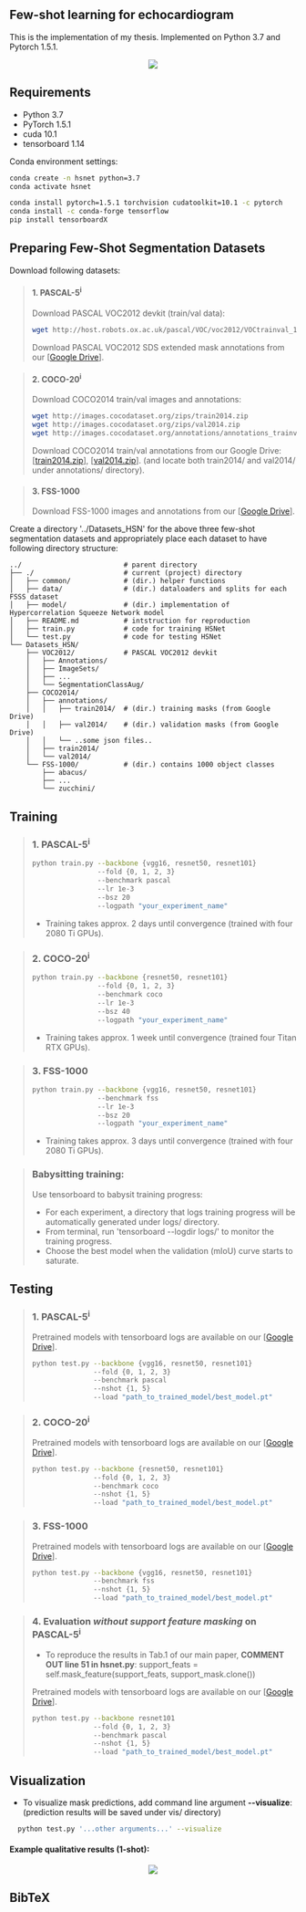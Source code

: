 
## Few-shot learning for echocardiogram

This is the implementation of my thesis. Implemented on Python 3.7 and Pytorch 1.5.1.

<p align="middle">
    <img src="data/assets/architecture.png">
</p>

## Requirements

- Python 3.7
- PyTorch 1.5.1
- cuda 10.1
- tensorboard 1.14

Conda environment settings:
```bash
conda create -n hsnet python=3.7
conda activate hsnet

conda install pytorch=1.5.1 torchvision cudatoolkit=10.1 -c pytorch
conda install -c conda-forge tensorflow
pip install tensorboardX
```
## Preparing Few-Shot Segmentation Datasets
Download following datasets:

> #### 1. PASCAL-5<sup>i</sup>
> Download PASCAL VOC2012 devkit (train/val data):
> ```bash
> wget http://host.robots.ox.ac.uk/pascal/VOC/voc2012/VOCtrainval_11-May-2012.tar
> ```
> Download PASCAL VOC2012 SDS extended mask annotations from our [[Google Drive](https://drive.google.com/file/d/10zxG2VExoEZUeyQl_uXga2OWHjGeZaf2/view?usp=sharing)].

> #### 2. COCO-20<sup>i</sup>
> Download COCO2014 train/val images and annotations: 
> ```bash
> wget http://images.cocodataset.org/zips/train2014.zip
> wget http://images.cocodataset.org/zips/val2014.zip
> wget http://images.cocodataset.org/annotations/annotations_trainval2014.zip
> ```
> Download COCO2014 train/val annotations from our Google Drive: [[train2014.zip](https://drive.google.com/file/d/1cwup51kcr4m7v9jO14ArpxKMA4O3-Uge/view?usp=sharing)], [[val2014.zip](https://drive.google.com/file/d/1PNw4U3T2MhzAEBWGGgceXvYU3cZ7mJL1/view?usp=sharing)].
> (and locate both train2014/ and val2014/ under annotations/ directory).

> #### 3. FSS-1000
> Download FSS-1000 images and annotations from our [[Google Drive](https://drive.google.com/file/d/1Fn-cUESMMF1pQy8Xff-vPQvXJdZoUlP3/view?usp=sharing)].

Create a directory '../Datasets_HSN' for the above three few-shot segmentation datasets and appropriately place each dataset to have following directory structure:

    ../                         # parent directory
    ├── ./                      # current (project) directory
    │   ├── common/             # (dir.) helper functions
    │   ├── data/               # (dir.) dataloaders and splits for each FSSS dataset
    │   ├── model/              # (dir.) implementation of Hypercorrelation Squeeze Network model 
    │   ├── README.md           # intstruction for reproduction
    │   ├── train.py            # code for training HSNet
    │   └── test.py             # code for testing HSNet
    └── Datasets_HSN/
        ├── VOC2012/            # PASCAL VOC2012 devkit
        │   ├── Annotations/
        │   ├── ImageSets/
        │   ├── ...
        │   └── SegmentationClassAug/
        ├── COCO2014/           
        │   ├── annotations/
        │   │   ├── train2014/  # (dir.) training masks (from Google Drive) 
        │   │   ├── val2014/    # (dir.) validation masks (from Google Drive)
        │   │   └── ..some json files..
        │   ├── train2014/
        │   └── val2014/
        └── FSS-1000/           # (dir.) contains 1000 object classes
            ├── abacus/   
            ├── ...
            └── zucchini/

## Training
> ### 1. PASCAL-5<sup>i</sup>
> ```bash
> python train.py --backbone {vgg16, resnet50, resnet101} 
>                 --fold {0, 1, 2, 3} 
>                 --benchmark pascal
>                 --lr 1e-3
>                 --bsz 20
>                 --logpath "your_experiment_name"
> ```
> * Training takes approx. 2 days until convergence (trained with four 2080 Ti GPUs).


> ### 2. COCO-20<sup>i</sup>
> ```bash
> python train.py --backbone {resnet50, resnet101} 
>                 --fold {0, 1, 2, 3} 
>                 --benchmark coco 
>                 --lr 1e-3
>                 --bsz 40
>                 --logpath "your_experiment_name"
> ```
> * Training takes approx. 1 week until convergence (trained four Titan RTX GPUs).

> ### 3. FSS-1000
> ```bash
> python train.py --backbone {vgg16, resnet50, resnet101} 
>                 --benchmark fss 
>                 --lr 1e-3
>                 --bsz 20
>                 --logpath "your_experiment_name"
> ```
> * Training takes approx. 3 days until convergence (trained with four 2080 Ti GPUs).

> ### Babysitting training:
> Use tensorboard to babysit training progress:
> - For each experiment, a directory that logs training progress will be automatically generated under logs/ directory. 
> - From terminal, run 'tensorboard --logdir logs/' to monitor the training progress.
> - Choose the best model when the validation (mIoU) curve starts to saturate. 



## Testing

> ### 1. PASCAL-5<sup>i</sup>
> Pretrained models with tensorboard logs are available on our [[Google Drive](https://drive.google.com/drive/folders/1z4KgjgOu--k6YuIj3qWrGg264GRcMis2?usp=sharing)].
> ```bash
> python test.py --backbone {vgg16, resnet50, resnet101} 
>                --fold {0, 1, 2, 3} 
>                --benchmark pascal
>                --nshot {1, 5} 
>                --load "path_to_trained_model/best_model.pt"
> ```


> ### 2. COCO-20<sup>i</sup>
> Pretrained models with tensorboard logs are available on our [[Google Drive](https://drive.google.com/drive/folders/1WpwmCQzxTWhJD5aLQhsgJASaoxxqmFUk?usp=sharing)].
> ```bash
> python test.py --backbone {resnet50, resnet101} 
>                --fold {0, 1, 2, 3} 
>                --benchmark coco 
>                --nshot {1, 5} 
>                --load "path_to_trained_model/best_model.pt"
> ```

> ### 3. FSS-1000
> Pretrained models with tensorboard logs are available on our [[Google Drive](https://drive.google.com/drive/folders/1JOaaJknGwsrSEPoLF3x6_lDiy4XfAe99?usp=sharing)].
> ```bash
> python test.py --backbone {vgg16, resnet50, resnet101} 
>                --benchmark fss 
>                --nshot {1, 5} 
>                --load "path_to_trained_model/best_model.pt"
> ```

> ### 4. Evaluation *without support feature masking* on PASCAL-5<sup>i</sup>
> * To reproduce the results in Tab.1 of our main paper, **COMMENT OUT line 51 in hsnet.py**: support_feats = self.mask_feature(support_feats, support_mask.clone())
> 
> Pretrained models with tensorboard logs are available on our [[Google Drive](https://drive.google.com/drive/folders/18YWMCePIrza194pZvVMqQBuYqhwBmJwd?usp=sharing)].
> ```bash
> python test.py --backbone resnet101 
>                --fold {0, 1, 2, 3} 
>                --benchmark pascal
>                --nshot {1, 5} 
>                --load "path_to_trained_model/best_model.pt"
> ```


## Visualization

* To visualize mask predictions, add command line argument **--visualize**:
  (prediction results will be saved under vis/ directory)
```bash 
  python test.py '...other arguments...' --visualize  
```

#### Example qualitative results (1-shot):

<p align="middle">
    <img src="data/assets/qualitative_results.png">
</p>
   
## BibTeX
